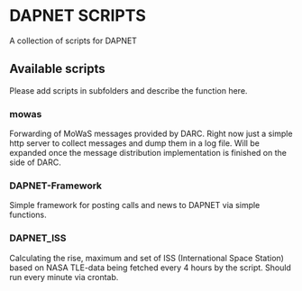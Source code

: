 # DAPNET SCRIPTS

A collection of scripts for DAPNET

## Available scripts

Please add scripts in subfolders and describe the function here.

### mowas

Forwarding of MoWaS messages provided by DARC. Right now just a simple http server to collect messages and dump them in a log file. Will be expanded once the message distribution implementation is finished on the side of DARC.

### DAPNET-Framework

Simple framework for posting calls and news to DAPNET via simple functions.

### DAPNET_ISS

Calculating the rise, maximum and set of ISS (International Space Station) based on NASA TLE-data being fetched every 4 hours by the script.
Should run every minute via crontab.
